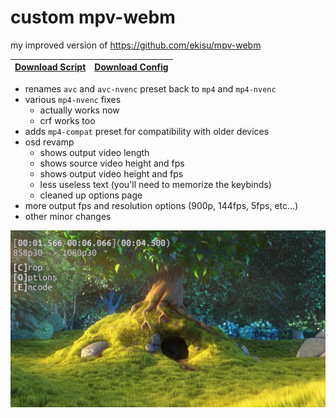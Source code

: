 # custom mpv-webm
my improved version of https://github.com/ekisu/mpv-webm

| [Download Script](https://github.com/dsetareh/mpv-webm/releases/download/latest/webm.lua) | [Download Config](https://github.com/dsetareh/mpv-webm/releases/download/latest/webm.conf)|
| ----------- | ----------- |

- renames `avc` and `avc-nvenc` preset back to `mp4` and `mp4-nvenc`
- various `mp4-nvenc` fixes
    - actually works now
    - crf works too
- adds `mp4-compat` preset for compatibility with older devices
- osd revamp
    - shows output video length
    - shows source video height and fps
    - shows output video height and fps
    - less useless text (you'll need to memorize the keybinds)
    - cleaned up options page
- more output fps and resolution options (900p, 144fps, 5fps, etc...)
- other minor changes

<img src="/img/main_osd.png" alt="Main UI Example" width="600px"/>
